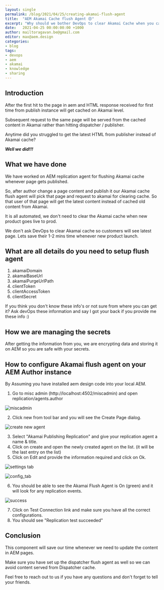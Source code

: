 ```yaml
---
layout: single
permalink: /blog/2021/04/25/creating-akamai-flush-agent
title:  "AEM Akamai Cache flush Agent 😍"
excerpt: "Why should we bother DevOps to clear Akamai Cache when you can do it yourself using flush agent"
date:   2021-04-25 00:00:00:00 +1000
author: mailtoragavan.be@gmail.com
editor: max@aem.design
categories:
- blog
tags:
- devops
- aem
- akamai
- knowledge
- sharing
---
```


## Introduction

After the first hit to the page in aem and HTML response received for first time from publish instance will get cached on Akamai level.

Subsequent request to the same page will be served from the cached content in Akamai rather than hitting dispatcher / publisher. 

Anytime did you struggled to get the latest HTML from publisher instead of Akamai cache? 

***Well we did!!!***

## What we have done

We have worked on AEM replication agent for flushing Akamai cache whenever page gets published. 

So, after author change a page content and publish it our Akamai cache flush agent will pick that page and request to akamai for clearing cache. 
So that user of that page will get the latest content instead of cached old content from Akamai.

It is all automated, we don't need to clear the Akamai cache when new product goes live to prod. 

We don't ask DevOps to clear Akamai cache so customers will see latest page. Lets save their 1-2 mins time whenever new product launch.

## What are all details do you need to setup flush agent 

1.  akamaiDomain
2.  akamaiBaseUrl 
3.  akamaiPurgeUrlPath
4.  clientToken
5.  clientAccessToken
6.  clientSecret

If you think you don't know these info's or not sure from where you can get it? Ask devOps these information and say I got your back if you provide me these info :)

## How we are managing the secrets

After getting the information from you, we are encrypting data and storing it on AEM so you are safe with your secrets.

## How to configure Akamai flush agent on your AEM Author instance

By Assuming you have installed aem design code into your local AEM.

1. Go to misc admin (http://localhost:4502/miscadmin) and open replication/agents.author

![miscadmin](/assets/images/akamai-flush-agent/akamai-replication-miscadmin.png)

2. Click new from tool bar and you will see the Create Page dialog.
   
![create new agent](/assets/images/akamai-flush-agent/akamai-create-agent.png)

3. Select "Akamai Publishing Replication" and give your replication agent a name & title.
4. Click on create and open the newly created agent on the list. (it will be the last entry on the list)
5. Click on Edit and provide the information required and click on Ok.

![settings tab](/assets/images/akamai-flush-agent/akamai-settings-tab.png)

![config_tab](/assets/images/akamai-flush-agent/akamai-config-tab.png)

6. You should be able to see the Akamai Flush Agent is On (green) and it will look for any replication events.
   
![success](/assets/images/akamai-flush-agent/akamai-enabled-agent.png)

7. Click on Test Connection link and make sure you have all the correct configurations.
8. You should see "Replication test succeeded"


## Conclusion

This component will save our time whenever we need to update the content in AEM pages. 

Make sure you have set up the dispatcher flush agent as well so we can avoid content served from Dispatcher cache.

Feel free to reach out to us if you have any questions and don't forget to tell your friends.
